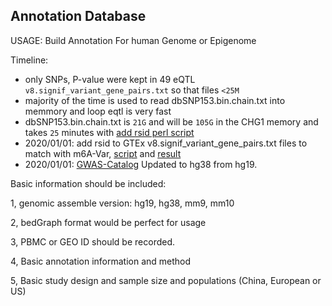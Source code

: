 
## Annotation Database


USAGE: Build Annotation For human Genome or Epigenome

Timeline: 
* only SNPs, P-value were kept in 49 eQTL `v8.signif_variant_gene_pairs.txt` so that files `<25M`
* majority of the time is used to read dbSNP153.bin.chain.txt into memmory and loop eqtl is very fast
* dbSNP153.bin.chain.txt is `21G` and will be `105G` in the CHG1 memory and takes `25` minutes with [add rsid perl script](https://github.com/Shicheng-Guo/AnnotationDatabase/blob/master/GTEx/bin/addrs2pairs.pl)
* 2020/01/01: add rsid to GTEx v8.signif_variant_gene_pairs.txt files to match with m6A-Var, [script](https://github.com/Shicheng-Guo/AnnotationDatabase/blob/master/GTEx/bin/addrs2pairs.pl) and [result](./GTEx/)
* 2020/01/01: [GWAS-Catalog](https://github.com/Shicheng-Guo/gwascatlog) Updated to hg38 from hg19. 


Basic information should be included:

1, genomic assemble version: hg19, hg38, mm9, mm10

2, bedGraph format would be perfect for usage

3, PBMC or GEO ID should be recorded.

4, Basic annotation information and method

5, Basic study design and sample size and populations (China, European or US)
